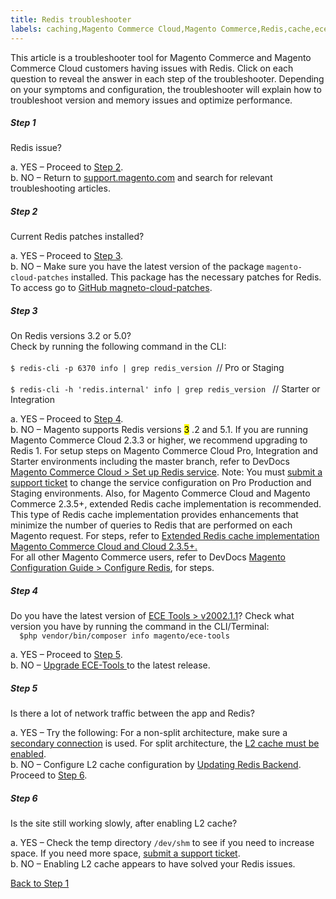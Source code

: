 ```yaml
---
title: Redis troubleshooter
labels: caching,Magento Commerce Cloud,Magento Commerce,Redis,cache,ece-tools,troubleshooting,database,patches
---
```


This article is a troubleshooter tool for Magento Commerce and Magento Commerce Cloud customers having issues with Redis. Click on each question to reveal the answer in each step of the troubleshooter. Depending on your symptoms and configuration, the troubleshooter will explain how to troubleshoot version and memory issues and optimize performance. 

<!---------This opens the main level that holds everything.--------------->

<div class="zd-accordion">
<!---------This is one whole accordion panel.--------------->
<div class="zd-accordion-panel" id="zd-accordion-1">
<h5>Step 1</h5>
<div class="zd-accordion-section">Redis issue? </div>
<p class="zd-accordion-text">a. YES – Proceed to <a class="accordion-anchor" href="#zd-accordion-2">Step 2</a>.<br/>b. NO – Return to <a href="https://support.magento.com/hc/en-us">support.magento.com</a> and search for relevant troubleshooting articles. </p>
</div>
<!---------This is one whole accordion panel.--------------->
<div class="zd-accordion-panel" id="zd-accordion-2">
<h5>Step 2</h5>
<div class="zd-accordion-section">Current Redis patches installed? </div>
<p class="zd-accordion-text">a. YES – Proceed to <a class="accordion-anchor" href="#zd-accordion-3">Step 3</a>. <br/>b. NO – Make sure you have the latest version of the package  <code>magento-cloud-patches</code> installed. This package has the necessary patches for Redis. To access go to <a href="https://github.com/magento/magento-cloud-patches/">GitHub magneto-cloud-patches</a>.</p>
</div>
<!---------This is one whole accordion panel.--------------->
<div class="zd-accordion-panel" id="zd-accordion-3">
<h5>Step 3</h5>
<div class="zd-accordion-section">On Redis versions 3.2 or 5.0?<br/>Check by running the following command in the CLI: <br/><br/><code class="“language-bash”">$ redis-cli -p 6370 info | grep redis_version </code>// Pro or Staging<br/><br/><code class="“language-bash”">$ redis-cli -h 'redis.internal' info | grep redis_version </code> // Starter or Integration</div>
<p class="zd-accordion-text">a. YES – Proceed to <a class="accordion-anchor" href="#zd-accordion-4">Step 4</a>. <br/>b. NO – Magento supports Redis versions <mark>3</mark> .2 and 5.1. If you are running Magento Commerce Cloud 2.3.3 or higher, we recommend upgrading to Redis 1. For setup steps on Magento Commerce Cloud Pro, Integration and Starter environments including the master branch, refer to DevDocs <a href="https://devdocs.magento.com/cloud/project/services-redis.html">Magento Commerce Cloud > Set up Redis service</a>. Note: You must <a href="https://support.magento.com/hc/en-us/articles/360019088251">submit a support ticket</a> to change the service configuration on Pro Production and Staging environments. Also, for Magento Commerce Cloud and Magento Commerce 2.3.5+, extended Redis cache implementation is recommended. This type of Redis cache implementation provides enhancements that minimize the number of queries to Redis that are performed on each Magento request. For steps, refer to <a href="https://support.magento.com/hc/en-us/articles/360049292532">Extended Redis cache implementation Magento Commerce Cloud and Cloud 2.3.5+.</a><br/>For all other Magento Commerce users, refer to DevDocs <a href="https://devdocs.magento.com/guides/v2.4/config-guide/redis/config-redis.html">Magento Configuration Guide > Configure Redis</a>, for steps.</p>
</div>
<!---------This is one whole accordion panel.--------------->
<div class="zd-accordion-panel" id="zd-accordion-4">
<h5>Step 4</h5>
<div class="zd-accordion-section">Do you have the latest version of <a href="https://github.com/magento/ece-tools/releases">ECE Tools > v2002.1.1</a>? Check what version you have by running the command in the CLI/Terminal: <br/><code class="“language-bash”">  $php vendor/bin/composer info magento/ece-tools</code>
</div>
<p class="zd-accordion-text">a. YES – Proceed to <a class="accordion-anchor" href="#zd-accordion-5">Step 5</a>. <br/>b. NO – <a href="https://devdocs.magento.com/cloud/project/ece-tools-update.html">Upgrade ECE-Tools </a>to the latest release.  </p>
</div>
<!---------This is one whole accordion panel.--------------->
<div class="zd-accordion-panel" id="zd-accordion-5">
<h5>Step 5</h5>
<div class="zd-accordion-section">Is there a lot of network traffic between the app and Redis? </div>
<p class="zd-accordion-text">a. YES – Try the following: For a non-split architecture, make sure a <a href="https://support.magento.com/hc/en-us/articles/360037391972">secondary connection</a> is used.  For split architecture, the <a href="https://devdocs.magento.com/guides/v2.4/config-guide/cache/two-level-cache.html">L2 cache must be enabled</a>. <br/>b. NO – Configure L2 cache configuration by <a href="https://devdocs.magento.com/cloud/env/variables-deploy.html#redis_backend">Updating Redis Backend</a>. Proceed to <a class="accordion-anchor" href="#zd-accordion-6">Step 6</a>. </p>
</div>
<!---------This is one whole accordion panel.--------------->
<div class="zd-accordion-panel" id="zd-accordion-6">
<h5>Step 6</h5>
<div class="zd-accordion-section">Is the site still working slowly, after enabling L2 cache?</div>
<p class="zd-accordion-text">a. YES – Check the temp directory <code>/dev/shm</code> to see if you need to increase space. If you need more space, <a href="https://support.magento.com/hc/en-us/articles/360019088251">submit a support ticket</a>.<br/>b. NO – Enabling L2 cache appears to have solved your Redis issues.</p>
</div>
<!---------This closes the main level that holds everything.--------------->
<p><a href="#zd-accordion-1">Back to Step 1</a></p>
</div>